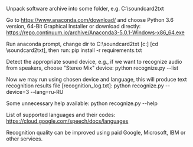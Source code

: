 Unpack software archive into some folder, e.g. C:\soundcard2txt

Go to https://www.anaconda.com/download/ and choose Python 3.6 version, 64-Bit Graphical Installer
or download directly: https://repo.continuum.io/archive/Anaconda3-5.0.1-Windows-x86_64.exe

Run anaconda prompt, change dir to C:\soundcard2txt [c:] [cd \soundcard2txt], then run: pip install -r requirements.txt

Detect the appropriate sound device, e.g., if we want to recognize audio from speakers, choose "Stereo Mix" device:
python recognize.py --list

Now we may run using chosen device and language, this will produce text recognition results file [recognition_log.txt]:
python recognize.py --device=3 --lang=ru-RU

Some unnecessary help available:
python recognize.py --help

List of supported languages and their codes: https://cloud.google.com/speech/docs/languages

Recognition quality can be improved using paid Google, Microsoft, IBM or other services.
